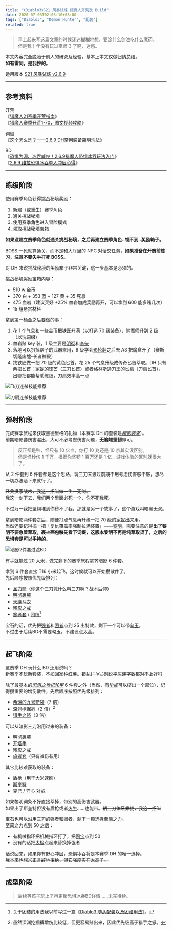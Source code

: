 ```yaml
---
title: "《Diablo3》S21 风暴试炼 猎魔人开荒及 Build"
date: 2020-07-03T02:03:10+08:00
tags: ["Diablo3", "Demon Hunter", "配装"]
related: true
---
```


> 早上起来写这篇文章的时候迷迷糊糊地想，要涂什么剑油吃什么魔药。  
> 但是我十年没有玩过巫师 3 了啊，迷惑。  

本文内容完全脱胎于前人的研究及经验，基本上本文仅做归纳总结。  
**如有雷同，是我抄的。**  

适用版本 <a href="/game/diablo3-s21-version" target="_blank">S21 风暴试炼 v2.6.9</a>  

---

## 参考资料
开荒  
《[猎魔人21赛季开荒指南](http://bbs.d.163.com/forum.php?mod=viewthread&tid=173862121)》  
《[猎魔人赛季开荒1-70，图文视频攻略](http://bbs.d.163.com/forum.php?mod=viewthread&tid=173792586)》  

词缀  
《[这个怎么洗？——2.6.9 DH常用装备简明洗法](http://bbs.d.163.com/forum.php?mod=viewthread&tid=173776168)》  

BD  
《[恐惧为源、冰吞威权！2.6.9猎魔人恐惧冰吞玩法入门](http://bbs.d.163.com/forum.php?mod=viewthread&tid=173860518)》  
《[2.6.9 维拉恐惧冰吞单人冲层心得](http://bbs.d.163.com/forum.php?mod=viewthread&tid=173862125)》  

---

## 练级阶段
使用赛季角色获得挑战秘境奖励：  

1. 新建（或重生）赛季角色
2. 通关挑战秘境
3. 使用赛季角色进入冒险模式
4. 领取挑战秘境宝箱

**如果没建立赛季角色就通关挑战秘境，之后再建立赛季角色..领不到..奖励箱子。**  

BOSS 一死就算通关，而不是和大厅里的 NPC 对话交任务，**如果准备在开赛前练习，注意不要失手打死 BOSS**。  

对 DH 来说挑战秘境的奖励箱子非常关键，这一步基本是必须的。  

挑战秘境奖励宝箱内容：  

* 510 w 金币
* 370 白 + 353 蓝 + 127 黄 + 35 死息
* 475 血岩（建议买好 +25% 血岩加成奖励再开，可以拿到 600 能多赌几次）
* 15 组悬赏材料

拿到第一桶金之后要做的事：

1. 花 1 个气息和一些金币把铁匠升满（以打造 70 级装备），附魔师升到 2 级（以洗词缀）
2. 血岩赌 key 装，1 级主要是[明彻](http://d.163.com/db/cn/49515/equipment/wraps-of-clarity-70)和[李头](http://d.163.com/db/cn/49515/equipment/leorics-crown-70)
3. 落地可以扒掉痞子的武器来用，9 级学会[影轮翻](http://d.163.com/db/cn/49515/skill/vault)之后去 A3 把魔盒开了（赛斯切隆废墟-长者神殿）
4. 找铁匠做一把 70 级的黄色匕首，花 25 个气息升级成传奇匕首萃取。DH 只有两把匕首：[家妮的锋芒](http://d.163.com/db/cn/49515/equipment/karleis-point)（三刀匕首）或者[格林斯通刀王的匕扇](http://d.163.com/db/cn/49515/equipment/lord-greenstones-fan)（刀扇匕首），出哪把都能帮助练级，刀扇效率高一点

![飞刀连杀技能推荐](https://ok.166.net/forum/forum/d3/forum/201911/10/163234rucw04lud490ze24.png.thumb.jpg)

![刀扇连杀技能推荐](https://ok.166.net/forum/forum/d3/forum/201911/10/163235c68j58g4m5oxv5uo.png.thumb.jpg)

---

## 弹射阶段
完成赛季旅程来获取黑德里格的礼物（本赛季 DH 的套装是[*暗影装束*](http://d.163.com/db/cn/49515/equipment/the-shadows-burden)）。  
前期暗影套伤害溢出，大可不必考虑伤害问题，**无脑堆坚韧**即可。  

> 反正都是秒，怪只有 10 亿血，你打 10 兆还是 10 京其实没区别。  
> 但是怪秒伤 1 千万，根据你坚韧 1 百万还是 1 亿，游戏体验的区别就很大了。  

从 2 件套到 6 件套都是这个思路，玩三刀来渡过前期不用考虑伤害够不够，想尽一切办法活下来就行了。  

~~经典换家战术，我这一招叫做一生一死剑。~~  
我这一剑下去，我们两个里面必死一个，你不死我死。  

不过万一我把坚韧堆到你秒不了我，那就是另一个故事了，这个游戏叫暗黑无双。  

拿到暗影两件套之后，随便打点气息再升级一把 70 级的[家妮](http://d.163.com/db/cn/49515/equipment/karleis-point)出来用。  
当然还要记得搞一把「复仇覆盖率强制拉满装置」——[黎明](http://d.163.com/db/cn/49515/equipment/dawn-70)，需要注意的是**出了黎明不要急着萃取，~~裹上面包糠~~先看下词缀，这版本黎明不再是纯萃取货了，之后的恐惧套是可以手持的**。

![暗影2件套过渡BD](https://ok.166.net/forum/d3/forum/202006/29/213320zy4ybd4s4yvb5ovd.jpg.thumb.jpg)

有手就能过 20 大米，做完剩下的赛季旅程拿齐暗影 6 件套。  

拿到 6 件套直接 T16 小米起飞，这时候就可以开始攒散件了。  
先后顺序按照优先级排列：

* [圣力箭](http://d.163.com/db/cn/49515/equipment/holy-point-shot-70)（你这个三刀凭什么叫三刀啊？~~战术后仰~~）
* [明彻裹腕](http://d.163.com/db/cn/49515/equipment/wraps-of-clarity-70)
* [天鹰斗衣](http://d.163.com/db/cn/49515/equipment/aquila-cuirass-70)
* [残影之戒](http://d.163.com/db/cn/49515/equipment/elusive-ring-70)
* [旅者套](http://d.163.com/db/cn/49515/equipment/the-compass-rose-70) / [团结](http://d.163.com/db/cn/49515/equipment/unity-70)[^1]

宝石的话，优先把[强者](http://d.163.com/db/cn/49515/equipment/bane-of-the-powerful)和[困者](http://d.163.com/db/cn/49515/equipment/bane-of-the-trapped)点到 25 出特效，剩下一个可以带[勾玉](http://d.163.com/db/cn/49515/equipment/gogok-of-swiftness)。  
不过由于后续BD不需要勾玉，不建议点太高。  

---

## 起飞阶段
这赛季 DH 玩什么 BD 还用说吗？  
新赛季不玩新套装，不如回家种红薯。~~错乱( ﾟ∀。)别说平仄连字数都对不上好吗~~  

除了最基本的[*恐惧之地机轮甲*](http://d.163.com/db/cn/49515/equipment/DystopianGoggles) 6 件套之外（当然，有[华戒](http://d.163.com/db/cn/49515/equipment/ring-of-royal-grandeur-70)可以挤出一个部位），记得攒重要的增伤散件，先后顺序按照优先级排列：  

* [希瑞的九号箭袋](http://d.163.com/db/cn/49515/equipment/the-ninth-cirri-satchel-70)（7 倍）
* [深渊挖掘裤](http://d.163.com/db/cn/49515/equipment/depth-diggers-70)（2 倍）[^2]
* [猎手之怒](http://d.163.com/db/cn/49515/equipment/hunters-wrath)（3 倍）

可以从暗影三刀沿用过来的装备：

* [明彻裹腕](http://d.163.com/db/cn/49515/equipment/wraps-of-clarity-70)
* [开塔手](http://d.163.com/db/cn/49515/equipment/nemesis-bracers-70)
* [残影之戒](http://d.163.com/db/cn/49515/equipment/elusive-ring-70)
* [旅者套](http://d.163.com/db/cn/49515/equipment/the-compass-rose-70)（只有减伤有用）

其它比较难获取的装备：

* [盾枪](http://d.163.com/db/cn/49515/equipment/fortress-ballista)（用于大米速刷）
* [斯奎特](http://d.163.com/db/cn/49515/equipment/squirts-necklace-70)
* [克己 / 守心 对戒](http://d.163.com/db/cn/49515/equipment/restraint)

如果黎明词条不好直接萃掉，带别的高伤害武器。  
如果出了斯奎特但没有盾枪或者[火牛](http://d.163.com/db/cn/49515/equipment/molten-wildebeests-gizzard)……也能带。~~朝三刀体系靠拢，我这一招叫~~  

宝石也可以沿用三刀的强者和困者，剩下一颗选择[至简之力](http://d.163.com/db/cn/49515/equipment/simplicitys-strength)。  
至简之力点到 50 之后：  

* 有机械指环把机械指环打了，把[囤宝](http://d.163.com/db/cn/49515/equipment/boon-of-the-hoarder)点到 50
* 没有的话把[太极](http://d.163.com/db/cn/49515/equipment/taeguk)点起来替换掉强者

话说回来，如果你有野心冲层，恐惧冰吞将是本赛季 DH 的唯一选择。  
~~我本来也想义正言辞地拒绝，但它强度实在太高了。~~  

---

## 成型阶段

> 后续等孩子玩上了再更新恐惧冰吞BD详情……未完待续。  

[^1]: 关于团结的用法我以前写过一篇《<a href="/game/diablo3-kormac-and-unity" target="_blank">Diablo3 随从配装以及团结用法</a>》。  
[^2]: 虽然深渊挖掘裤增伤比较低，但更容易赌出来，因此优先级高于猎手之怒。  